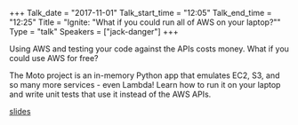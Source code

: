 +++
Talk_date = "2017-11-01"
Talk_start_time = "12:05"
Talk_end_time = "12:25"
Title = "Ignite: \"What if you could run all of AWS on your laptop?\""
Type = "talk"
Speakers = ["jack-danger"]
+++

Using AWS and testing your code against the APIs costs money. What if you could use AWS for free?

The Moto project is an in-memory Python app that emulates EC2, S3, and so many more services - even Lambda! Learn how to run it on your laptop and write unit tests that use it instead of the AWS APIs.

[slides](https://assets.devopsdays.org/events/2017/oslo/slides/jack-danger.pdf)
